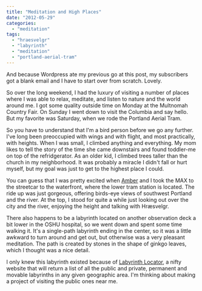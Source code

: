 ```yaml
---
title: "Meditation and High Places"
date: "2012-05-29"
categories: 
  - "meditation"
tags: 
  - "hraesvelgr"
  - "labyrinth"
  - "meditation"
  - "portland-aerial-tram"
---
```


And because Wordpress ate my previous go at this post, my subscribers got a blank email and I have to start over from scratch. Lovely.

So over the long weekend, I had the luxury of visiting a number of places where I was able to relax, meditate, and listen to nature and the world around me. I got some quality outside time on Monday at the Multnomah Country Fair. On Sunday I went down to visit the Columbia and say hello. But my favorite was Saturday, when we rode the Portland Aerial Tram.

So you have to understand that I'm a bird person before we go any further. I've long been preoccupied with wings and with flight, and most practically, with heights. When I was small, I climbed anything and everything. My mom likes to tell the story of the time she came downstairs and found toddler-me on top of the refridgerator. As an older kid, I climbed trees taller than the church in my neighborhood. It was probably a miracle I didn't fall or hurt myself, but my goal was just to get to the highest place I could.

You can guess that I was pretty excited when [Amber](http://rippingback.wordpress.com) and I took the MAX to the streetcar to the waterfront, where the lower tram station is located. The ride up was just gorgeous, offering birds-eye views of southwest Portland and the river. At the top, I stood for quite a while just looking out over the city and the river, enjoying the height and talking with Hræsvelgr.

There also happens to be a labyrinth located on another observation deck a bit lower in the OSHU hospital, so we went down and spent some time walking it. It's a single-path labyrinth ending in the center, so it was a little awkward to turn around and get out, but otherwise was a very pleasant meditation. The path is created by stones in the shape of ginkgo leaves, which I thought was a nice detail.

I only knew this labyrinth existed because of [Labyrinth Locator](http://labyrinthlocator.com/), a nifty website that will return a list of all the public and private, permanent and movable labyrinths in any given geographic area. I'm thinking about making a project of visiting the public ones near me.
